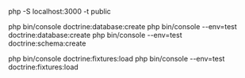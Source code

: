 php -S localhost:3000 -t public

php bin/console doctrine:database:create
php bin/console --env=test doctrine:database:create
php bin/console --env=test doctrine:schema:create

php bin/console doctrine:fixtures:load
php bin/console --env=test doctrine:fixtures:load


